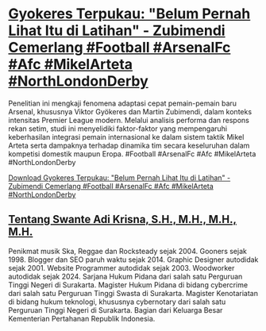 # [Gyokeres Terpukau: &quot;Belum Pernah Lihat Itu di Latihan&quot; - Zubimendi Cemerlang #Football #ArsenalFc #Afc #MikelArteta #NorthLondonDerby](https://swanteadikrisna.com/arsenal/website/49/gyokeres-terpukau-belum-pernah-lihat-itu-di-latihan-zubimendi-cemerlang/)

Penelitian ini mengkaji fenomena adaptasi cepat pemain-pemain baru Arsenal, khususnya Viktor Gyökeres dan Martin Zubimendi, dalam konteks intensitas Premier League modern. Melalui analisis performa dan respons rekan setim, studi ini menyelidiki faktor-faktor yang mempengaruhi keberhasilan integrasi pemain internasional ke dalam sistem taktik Mikel Arteta serta dampaknya terhadap dinamika tim secara keseluruhan dalam kompetisi domestik maupun Eropa. #Football #ArsenalFc #Afc #MikelArteta #NorthLondonDerby 

[Download Gyokeres Terpukau: &quot;Belum Pernah Lihat Itu di Latihan&quot; - Zubimendi Cemerlang #Football #ArsenalFc #Afc #MikelArteta #NorthLondonDerby](https://swanteadikrisna.com/arsenal/website/49/gyokeres-terpukau-belum-pernah-lihat-itu-di-latihan-zubimendi-cemerlang/)


## [Tentang Swante Adi Krisna, S.H., M.H., M.H., M.H.](https://swanteadikrisna.com/)

Penikmat musik Ska, Reggae dan Rocksteady sejak 2004. Gooners sejak 1998. Blogger dan SEO paruh waktu sejak 2014. Graphic Designer autodidak sejak 2001. Website Programmer autodidak sejak 2003. Woodworker autodidak sejak 2024. Sarjana Hukum Pidana dari salah satu Perguruan Tinggi Negeri di Surakarta. Magister Hukum Pidana di bidang cybercrime dari salah satu Perguruan Tinggi Swasta di Surakarta. Magister Kenotariatan di bidang hukum teknologi, khususnya cybernotary dari salah satu Perguruan Tinggi Negeri di Surakarta. Bagian dari Keluarga Besar Kementerian Pertahanan Republik Indonesia.